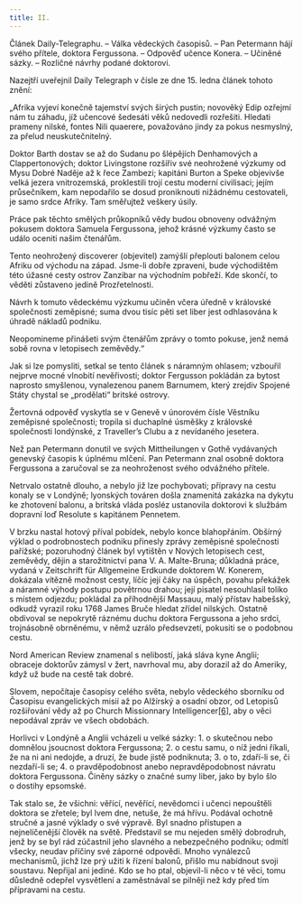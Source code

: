 ```yaml
---
title: II.
---
```


Článek Daily-Telegraphu. – Válka vědeckých časopisů. – Pan Petermann hájí svého přítele, doktora Fergussona. – Odpověď učence Konera. – Učiněné sázky. – Rozličné návrhy podané doktorovi.

Nazejtří uveřejnil Daily Telegraph v čísle ze dne 15. ledna článek tohoto znění:

„Afrika vyjeví konečně tajemství svých širých pustin; novověký Edip ozřejmí nám tu záhadu, jíž učencové šedesáti věků nedovedli rozřešiti. Hledati prameny nilské, fontes Nili quaerere, považováno jindy za pokus nesmyslný, za přelud neuskutečnitelný.

Doktor Barth dostav se až do Sudanu po šlépějích Denhamových a Clappertonových; doktor Livingstone rozšířiv své neohrožené výzkumy od Mysu Dobré Naděje až k řece Zambezi; kapitáni Burton a Speke objevivše velká jezera vnitrozemská, proklestili trojí cestu moderní civilisaci; jejím průsečníkem, kam nepodařilo se dosud proniknouti nižádnému cestovateli, je samo srdce Afriky. Tam směřujtež veškery úsily.

Práce pak těchto smělých průkopníků vědy budou obnoveny odvážným pokusem doktora Samuela Fergussona, jehož krásné výzkumy často se událo oceniti našim čtenářům.

Tento neohrožený discoverer (objevitel) zamýšlí přeplouti balonem celou Afriku od východu na západ. Jsme-li dobře zpraveni, bude východištěm této úžasné cesty ostrov Zanzibar na východním pobřeží. Kde skončí, to věděti zůstaveno jedině Prozřetelnosti.

Návrh k tomuto vědeckému výzkumu učiněn včera úředně v královské společnosti zeměpisné; suma dvou tisíc pěti set liber jest odhlasována k úhradě nákladů podniku.

Neopomineme přinášeti svým čtenářům zprávy o tomto pokuse, jenž nemá sobě rovna v letopisech zeměvědy.“

Jak si lze pomysliti, setkal se tento článek s náramným ohlasem; vzbouřil nejprve mocné vlnobití nevěřivosti; doktor Fergusson pokládán za bytost naprosto smyšlenou, vynalezenou panem Barnumem, který zrejdiv Spojené Státy chystal se „prodělati“ britské ostrovy.

Žertovná odpověď vyskytla se v Genevě v únorovém čísle Věstníku zeměpisné společnosti; tropila si duchaplné úsměšky z královské společnosti londýnské, z Traveller’s Clubu a z nevídaného jesetera.

Než pan Petermann donutil ve svých Mittheilungen v Gothě vydávaných genevský časopis k úplnému mlčení. Pan Petermann znal osobně doktora Fergussona a zaručoval se za neohroženost svého odvážného přítele.

Netrvalo ostatně dlouho, a nebylo již lze pochybovati; přípravy na cestu konaly se v Londýně; lyonských továren došla znamenitá zakázka na dykytu ke zhotovení balonu, a britská vláda posléz ustanovila doktorovi k službám dopravní loď Resolute s kapitánem Pennetem.

V brzku nastal hotový příval pobídek, nebylo konce blahopřáním. Obšírný výklad o podrobnostech podniku přinesly zprávy zeměpisné společnosti pařížské; pozoruhodný článek byl vytištěn v Nových letopisech cest, zeměvědy, dějin a starožitnictví pana V. A. Malte-Bruna; důkladná práce, vydaná v Zeitschrift für Allgemeine Erdkunde doktorem W. Konerem, dokázala vítězně možnost cesty, líčíc její čáky na úspěch, povahu překážek a náramné výhody postupu povětrnou drahou; její pisatel nesouhlasil toliko s místem odjezdu; pokládal za příhodnější Massauu, malý přístav habešský, odkudž vyrazil roku 1768 James Bruče hledat zřídel nilských. Ostatně obdivoval se nepokrytě ráznému duchu doktora Fergussona a jeho srdci, trojnásobně obrněnému, v němž uzrálo předsevzetí, pokusiti se o podobnou cestu.

Nord American Review znamenal s nelibostí, jaká sláva kyne Anglii; obraceje doktorův zámysl v žert, navrhoval mu, aby dorazil až do Ameriky, když už bude na cestě tak dobré.

Slovem, nepočítaje časopisy celého světa, nebylo vědeckého sborníku od Časopisu evangelických misií až po Alžírský a osadní obzor, od Letopisů rozšiřování vědy až po Church Missionnary Intelligencer[\[6\]](../Text/pet_nedel_v_balone_split_047.html#_ftn6), aby o věci nepodával zpráv ve všech obdobách.

Horlivci v Londýně a Anglii vcházeli u velké sázky: 1. o skutečnou nebo domnělou jsoucnost doktora Fergussona; 2. o cestu samu, o níž jedni říkali, že na ni ani nedojde, a druzí, že bude jistě podniknuta; 3. o to, zdaří-li se, či nezdaří-li se; 4. o pravděpodobnost anebo nepravděpodobnost návratu doktora Fergussona. Činěny sázky o značné sumy liber, jako by bylo šlo o dostihy epsomské.

Tak stalo se, že všichni: věřící, nevěřící, nevědomci i učenci nepouštěli doktora se zřetele; byl lvem dne, netuše, že má hřívu. Podával ochotně stručné a jasné výklady o své výpravě. Byl snadno přístupen a nejnelíčenější člověk na světě. Představil se mu nejeden smělý dobrodruh, jenž by se byl rád zúčastnil jeho slavného a nebezpečného podniku; odmítl všecky, neudav příčiny své záporné odpovědi. Mnoho vynálezců mechanismů, jichž lze prý užiti k řízení balonů, přišlo mu nabídnout svoji soustavu. Nepřijal ani jediné. Kdo se ho ptal, objevil-li něco v té věci, tomu důsledně odepřel vysvětlení a zaměstnával se pilněji než kdy před tím přípravami na cestu.
